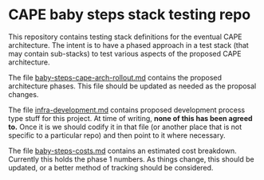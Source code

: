 # CAPE baby steps stack testing repo
This repository contains testing stack definitions for the eventual CAPE 
architecture. The intent is to have a phased approach in a test stack (that may
contain sub-stacks) to test various aspects of the proposed CAPE architecture.

The file [baby-steps-cape-arch-rollout.md](baby-steps-cape-arch-rollout.md)
contains the proposed architecture phases. This file should be updated as needed
as the proposal changes.

The file [infra-development.md](infra-development.md) contains proposed 
development process type stuff for this project. At time of writing, **none of 
this has been agreed to.** Once it is we should codify it in that file (or 
another place that is not specific to a particular repo) and then point to it 
where necessary.

The file [baby-steps-costs.md](baby-steps-costs.md) contains an estimated cost 
breakdown. Currently this holds the phase 1 numbers. As things change, this 
should be updated, or a better method of tracking should be considered.
